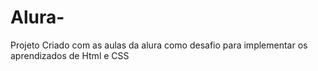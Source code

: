 # Alura-
Projeto Criado com as aulas da alura como desafio para implementar os aprendizados de Html e CSS
